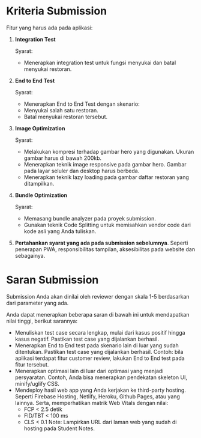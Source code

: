 # Kriteria Submission
Fitur yang harus ada pada aplikasi: 

1. **Integration Test**
   
   Syarat:
   * Menerapkan integration test untuk fungsi menyukai dan batal menyukai restoran.

2. **End to End Test**

   Syarat:
   * Menerapkan End to End Test dengan skenario:
   * Menyukai salah satu restoran.
   * Batal menyukai restoran tersebut.

3. **Image Optimization**

   Syarat:
   * Melakukan kompresi terhadap gambar hero yang digunakan. Ukuran gambar harus di bawah 200kb.
   * Menerapkan teknik image responsive pada gambar hero. Gambar pada layar seluler dan desktop harus berbeda.
   * Menerapkan teknik lazy loading pada gambar daftar restoran yang ditampilkan.

4. **Bundle Optimization**

   Syarat:
   * Memasang bundle analyzer pada proyek submission.
   * Gunakan teknik Code Splitting untuk memisahkan vendor code dari kode asli yang Anda tuliskan.

5. **Pertahankan syarat yang ada pada submission sebelumnya**. Seperti penerapan PWA, responsibilitas tampilan,  aksesibilitas pada website dan sebagainya.

# Saran Submission
Submission Anda akan dinilai oleh reviewer dengan skala 1-5 berdasarkan dari parameter yang ada.

Anda dapat menerapkan beberapa saran di bawah ini untuk mendapatkan nilai tinggi, berikut sarannya:

* Menuliskan test case secara lengkap, mulai dari kasus positif hingga kasus negatif. Pastikan test case yang dijalankan berhasil.
* Menerapkan End to End test pada skenario lain di luar yang sudah ditentukan. Pastikan test case yang dijalankan berhasil.
  Contoh: bila aplikasi terdapat fitur customer review, lakukan End to End test pada fitur tersebut.
* Menerapkan optimasi lain di luar dari optimasi yang menjadi persyaratan. Contoh, Anda bisa menerapkan pendekatan skeleton UI, minify/uglify CSS.
* Mendeploy hasil web app yang Anda kerjakan ke third-party hosting. Seperti Firebase Hosting, Netlify, Heroku, Github Pages, atau yang lainnya. Serta, memperhatikan matrik Web Vitals dengan nilai:
  * FCP < 2.5 detik
  * FID/TBT < 100 ms
  * CLS < 0.1
  Note: Lampirkan URL dari laman web yang sudah di hosting pada Student Notes. 
